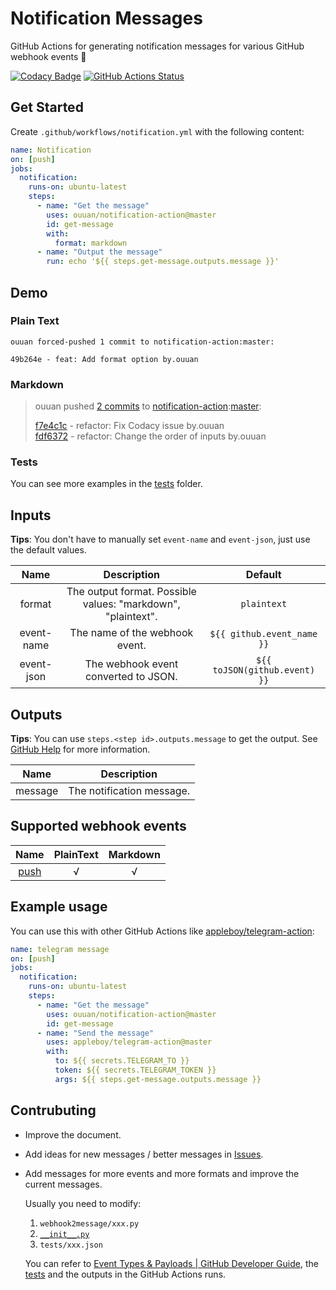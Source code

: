 # Notification Messages

GitHub Actions for generating notification messages for various GitHub webhook events :bell:

[![Codacy Badge](https://api.codacy.com/project/badge/Grade/657169ad6bcc4e449e4a66efad58d630)](https://www.codacy.com/manual/ouuan/notification-action?utm_source=github.com&amp;utm_medium=referral&amp;utm_content=ouuan/notification-action&amp;utm_campaign=Badge_Grade)
[![GitHub Actions Status](https://github.com/ouuan/notification-action/workflows/CI%20Test/badge.svg)](https://github.com/ouuan/notification-action/actions?query=workflow%3A"CI+Test")

## Get Started

Create `.github/workflows/notification.yml` with the following content:

```yaml
name: Notification
on: [push]
jobs:
  notification:
    runs-on: ubuntu-latest
    steps:
      - name: "Get the message"
        uses: ouuan/notification-action@master
        id: get-message
        with:
          format: markdown
      - name: "Output the message"
        run: echo '${{ steps.get-message.outputs.message }}'
```

## Demo

### Plain Text

```plaintext
ouuan forced-pushed 1 commit to notification-action:master:

49b264e - feat: Add format option by.ouuan
```

### Markdown

> ouuan pushed [2 commits](https://github.com/ouuan/notification-action/compare/49b264ec0ff0...fdf637251330) to [notification-action](https://github.com/ouuan/notification-action):[master](https://github.com/ouuan/notification-action/tree/master):
>
> [f7e4c1c](https://github.com/ouuan/notification-action/commit/f7e4c1cdb2b2a92277f25fab8bcc827e466aa89a) - refactor: Fix Codacy issue by.ouuan  
> [fdf6372](https://github.com/ouuan/notification-action/commit/fdf6372513306d995930ea62eaf151564f8103b4) - refactor: Change the order of inputs by.ouuan  

### Tests

You can see more examples in the [tests](tests) folder.

## Inputs

**Tips**: You don't have to manually set `event-name` and `event-json`, just use the default values.

|    Name    |                         Description                          |            Default            |
| :--------: | :----------------------------------------------------------: | :---------------------------: |
|   format   | The output format. Possible values: "markdown", "plaintext". |          `plaintext`          |
| event-name |                The name of the webhook event.                |  `${{ github.event_name }}`   |
| event-json |             The webhook event converted to JSON.             | `${{ toJSON(github.event) }}` |

## Outputs

**Tips**: You can use `steps.<step id>.outputs.message` to get the output. See [GitHub Help](https://help.github.com/en/actions/reference/context-and-expression-syntax-for-github-actions#steps-context) for more information.

|  Name   |        Description        |
| :-----: | :-----------------------: |
| message | The notification message. |

## Supported webhook events

|                                                Name                                                | PlainText | Markdown |
| :------------------------------------------------------------------------------------------------: | :-------: | :------: |
| [push](https://help.github.com/en/actions/reference/events-that-trigger-workflows#push-event-push) |     √     |    √     |

## Example usage

You can use this with other GitHub Actions like [appleboy/telegram-action](https://github.com/appleboy/telegram-action):

```yaml
name: telegram message
on: [push]
jobs:
  notification:
    runs-on: ubuntu-latest
    steps:
      - name: "Get the message"
        uses: ouuan/notification-action@master
        id: get-message
      - name: "Send the message"
        uses: appleboy/telegram-action@master
        with:
          to: ${{ secrets.TELEGRAM_TO }}
          token: ${{ secrets.TELEGRAM_TOKEN }}
          args: ${{ steps.get-message.outputs.message }}
```

## Contrubuting

-   Improve the document.

-   Add ideas for new messages / better messages in [Issues](https://github.com/ouuan/notification-action/issues).

-   Add messages for more events and more formats and improve the current messages.

    Usually you need to modify:

    1.  `webhook2message/xxx.py`
    2.  [`__init__.py`](webhook2message/__init__.py)
    3.  `tests/xxx.json`

    You can refer to [Event Types & Payloads | GitHub Developer Guide](https://developer.github.com/v3/activity/events/types/), the [tests](tests) and the outputs in the GitHub Actions runs.
